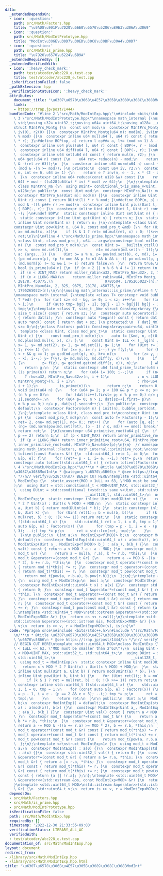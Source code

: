 ```yaml
---
data:
  _extendedDependsOn:
  - icon: ':question:'
    path: src/Math/Factors.hpp
    title: "\u9AD8\u901F\u7D20\u56E0\u6570\u5206\u89E3\u306A\u3069"
  - icon: ':question:'
    path: src/Math/ModIntPrototype.hpp
    title: "ModInt\u306E\u30D7\u30ED\u30C8\u30BF\u30A4\u30D7"
  - icon: ':question:'
    path: src/Math/is_prime.hpp
    title: "\u7D20\u6570\u5224\u5B9A"
  _extendedRequiredBy: []
  _extendedVerifiedWith:
  - icon: ':heavy_check_mark:'
    path: test/atcoder/abc228_e.test.cpp
    title: test/atcoder/abc228_e.test.cpp
  _isVerificationFailed: false
  _pathExtension: hpp
  _verificationStatusIcon: ':heavy_check_mark:'
  attributes:
    document_title: "\u6307\u6570\u306B\u4E57\u305B\u3089\u308C\u308BModInt"
    links:
    - https://trap.jp/post/1444/
  bundledCode: "#line 2 \"src/Math/ModIntExp.hpp\"\n#include <bits/stdc++.h>\n#line\
    \ 3 \"src/Math/ModIntPrototype.hpp\"\nnamespace math_internal {\nusing namespace\
    \ std;\nusing u32= uint32_t;\nusing u64= uint64_t;\nusing u128= __uint128_t;\n\
    struct MIntPro_Montg {\n  const u64 mod;\n  constexpr MIntPro_Montg(): mod(0),\
    \ iv(0), r2(0) {}\n  constexpr MIntPro_Montg(u64 m): mod(m), iv(inv(m)), r2(-u128(mod)\
    \ % mod) {}\n  constexpr inline u64 mul(u64 l, u64 r) const { return reduce(u128(l)\
    \ * r); }\n#define BOP(op, a) return l op##= a, l+= (mod << 1) & -(l >> 63)\n\
    \  constexpr inline u64 plus(u64 l, u64 r) const { BOP(+, r - (mod << 1)); }\n\
    \  constexpr inline u64 diff(u64 l, u64 r) const { BOP(-, r); }\n#undef BOP\n\
    \  constexpr inline u64 set(u64 n) const { return mul(n, r2); }\n  constexpr inline\
    \ u64 get(u64 n) const {\n    u64 ret= reduce(n) - mod;\n    return ret + (mod\
    \ & -(ret >> 63));\n  }\n  constexpr inline u64 norm(u64 n) const { return n -\
    \ (mod & -(n >= mod)); }\n private:\n  const u64 iv, r2;\n  constexpr u64 inv(u64\
    \ n, int e= 6, u64 x= 1) {\n    return e ? inv(n, e - 1, x * (2 - x * n)) : x;\n\
    \  }\n  constexpr inline u64 reduce(const u128 &w) const {\n    return u64(w >>\
    \ 64) + mod - ((u128(u64(w) * iv) * mod) >> 64);\n  }\n};\ntemplate <class Uint>\
    \ class MIntPro_Na {\n  using DUint= conditional_t<is_same_v<Uint, u32>, u64,\
    \ u128>;\n public:\n  const Uint mod;\n  constexpr MIntPro_Na(): mod(0){};\n \
    \ constexpr MIntPro_Na(Uint m): mod(m) {}\n  constexpr inline Uint mul(Uint l,\
    \ Uint r) const { return DUint(l) * r % mod; }\n#define BOP(m, p) return l m##=\
    \ mod & -((l p##= r) >= mod)\n  constexpr inline Uint plus(Uint l, Uint r) const\
    \ { BOP(-, +); }\n  constexpr inline Uint diff(Uint l, Uint r) const { BOP(+,\
    \ -); }\n#undef BOP\n  static constexpr inline Uint set(Uint n) { return n; }\n\
    \  static constexpr inline Uint get(Uint n) { return n; }\n  static constexpr\
    \ inline Uint norm(Uint n) { return n; }\n};\ntemplate <class Uint, class mod_pro_t>\n\
    constexpr Uint pow(Uint x, u64 k, const mod_pro_t &md) {\n  for (Uint ret= md.set(1);;\
    \ x= md.mul(x, x))\n    if (k & 1 ? ret= md.mul(ret, x) : 0; !(k>>= 1)) return\
    \ ret;\n}\n}\n#line 4 \"src/Math/is_prime.hpp\"\nnamespace math_internal {\ntemplate\
    \ <class Uint, class mod_pro_t, u64... args>\nconstexpr bool miller_rabin(Uint\
    \ n) {\n  const mod_pro_t md(n);\n  const Uint s= __builtin_ctzll(n - 1), d= n\
    \ >> s, one= md.set(1),\n             n1= md.norm(md.set(n - 1));\n  for (auto\
    \ a: {args...}) {\n    Uint b= a % n, p= pow(md.set(b), d, md), i= s;\n    while\
    \ (p= md.norm(p), (p != one && p != n1 && b && i--)) p= md.mul(p, p);\n    if\
    \ (md.norm(p) != n1 && i != s) return false;\n  }\n  return true;\n}\nconstexpr\
    \ bool is_prime(u64 n) {\n  if (n < 2 || n % 6 % 4 != 1) return (n | 1) == 3;\n\
    \  if (n < UINT_MAX) return miller_rabin<u32, MIntPro_Na<u32>, 2, 7, 61>(n);\n\
    \  if (n < LLONG_MAX)\n    return miller_rabin<u64, MIntPro_Montg, 2, 325, 9375,\
    \ 28178, 450775,\n                        9780504, 1795265022>(n);\n  return miller_rabin<u64,\
    \ MIntPro_Na<u64>, 2, 325, 9375, 28178, 450775,\n                      9780504,\
    \ 1795265022>(n);\n}\n}\nusing math_internal::is_prime;\n#line 4 \"src/Math/Factors.hpp\"\
    \nnamespace math_internal {\ntemplate <class T> constexpr void bubble_sort(T *bg,\
    \ T *ed) {\n  for (int sz= ed - bg, i= 0; i < sz; i++)\n    for (int j= sz; --j\
    \ > i;)\n      if (auto tmp= bg[j - 1]; bg[j - 1] > bg[j]) bg[j - 1]= bg[j], bg[j]=\
    \ tmp;\n}\ntemplate <class T, size_t _Nm> struct ConstexprArray {\n  constexpr\
    \ size_t size() const { return sz; }\n  constexpr auto &operator[](int i) const\
    \ { return dat[i]; }\n  constexpr auto *begin() const { return dat; }\n  constexpr\
    \ auto *end() const { return dat + sz; }\n protected:\n  T dat[_Nm]= {};\n  size_t\
    \ sz= 0;\n};\nclass Factors: public ConstexprArray<pair<u64, uint16_t>, 16> {\n\
    \  template <class Uint, class mod_pro_t>\n  static constexpr Uint rho(Uint n,\
    \ Uint c) {\n    const mod_pro_t md(n);\n    auto f= [&md, n, c](Uint x) { return\
    \ md.plus(md.mul(x, x), c); };\n    const Uint m= 1LL << (__lg(n) / 5);\n    Uint\
    \ x= 1, y= md.set(2), z= 1, q= md.set(1), g= 1;\n    for (Uint r= 1, i= 0; g ==\
    \ 1; r<<= 1) {\n      for (x= y, i= r; i--;) y= f(y);\n      for (Uint k= 0; k\
    \ < r && g == 1; g= gcd(md.get(q), n), k+= m)\n        for (z= y, i= min(m, r\
    \ - k); i--;) y= f(y), q= md.mul(q, md.diff(y, x));\n    }\n    if (g == n) do\
    \ {\n        z= f(z), g= gcd(md.get(md.diff(z, x)), n);\n      } while (g == 1);\n\
    \    return g;\n  }\n  static constexpr u64 find_prime_factor(u64 n) {\n    if\
    \ (is_prime(n)) return n;\n    for (u64 i= 100; i--;)\n      if (n= n < UINT_MAX\
    \    ? rho<u32, MIntPro_Na<u32>>(n, i + 1)\n             : n < LLONG_MAX ? rho<u64,\
    \ MIntPro_Montg>(n, i + 1)\n                             : rho<u64, MIntPro_Na<u64>>(n,\
    \ i + 1);\n          is_prime(n))\n        return n;\n    return 0;\n  }\n  constexpr\
    \ void init(u64 n) {\n    for (u64 p= 2; p < 100 && p * p <= n; p++)\n      if\
    \ (n % p == 0)\n        for (dat[sz++].first= p; n % p == 0;) n/= p, dat[sz -\
    \ 1].second++;\n    for (u64 p= 0; n > 1; dat[sz++].first= p)\n      for (p= find_prime_factor(n);\
    \ n % p == 0;) n/= p, dat[sz].second++;\n  }\n public:\n  constexpr Factors()=\
    \ default;\n  constexpr Factors(u64 n) { init(n), bubble_sort(dat, dat + sz);\
    \ }\n};\ntemplate <class Uint, class mod_pro_t>\nconstexpr Uint inner_primitive_root(Uint\
    \ p) {\n  const mod_pro_t md(p);\n  const auto f= Factors(p - 1);\n  for (Uint\
    \ ret= 2, one= md.set(1), ng= 0;; ret++) {\n    for (auto [q, e]: f)\n      if\
    \ (ng= (md.norm(pow(md.set(ret), (p - 1) / q, md)) == one)) break;\n    if (!ng)\
    \ return ret;\n  }\n}\nconstexpr u64 primitive_root(u64 p) {\n  if (assert(is_prime(p));\
    \ p == 2) return 1;\n  if (p < UINT_MAX) return inner_primitive_root<u32, MIntPro_Na<u32>>(p);\n\
    \  if (p < LLONG_MAX) return inner_primitive_root<u64, MIntPro_Montg>(p);\n  return\
    \ inner_primitive_root<u64, MIntPro_Na<u64>>(p);\n}\n}  // namespace math_internal\n\
    using math_internal::Factors, math_internal::primitive_root;\nconstexpr std::uint64_t\
    \ totient(const Factors &f) {\n  std::uint64_t ret= 1, i= 0;\n  for (const auto\
    \ &[p, e]: f)\n    for (ret*= p - 1, i= e; --i;) ret*= p;\n  return ret;\n}\n\
    constexpr auto totient(std::uint64_t n) { return totient(Factors(n)); }\n#line\
    \ 4 \"src/Math/ModIntExp.hpp\"\n/**\n * @title \u6307\u6570\u306B\u4E57\u305B\u3089\
    \u308C\u308BModInt\n * @category \u6570\u5B66\n * @see https://trap.jp/post/1444/\n\
    \ */\n// verify\u7528:\n\n// BEGIN CUT HERE\ntemplate <std::uint64_t MOD>\nclass\
    \ ModIntExp {\n  static_assert(MOD < 1uLL << 63, \"MOD must be smaller than 2^63\"\
    );\n  using Uint = std::conditional_t < MOD<UINT_MAX, std::uint32_t, std::uint64_t>;\n\
    \  using DUint = std::conditional_t<std::is_same_v<Uint, std::uint64_t>,\n   \
    \                                __uint128_t, std::uint64_t>;\n  using mod_t =\
    \ ModIntExp;\n  static constexpr inline Uint mod(DUint x) {\n    return x < MOD\
    \ * 2 ? Uint(x) : Uint(x % MOD) + MOD;\n  }\n  static constexpr inline Uint mul(Uint\
    \ a, Uint b) { return mod(DUint(a) * b); }\n  static constexpr inline Uint pow(Uint\
    \ b, Uint k) {\n    for (Uint ret(1);; b = mul(b, b))\n      if (k & 1 ? ret =\
    \ mul(ret, b) : 0; !(k >>= 1)) return ret;\n  }\n  static constexpr inline std::uint64_t\
    \ f(std::uint64_t x) {\n    std::uint64_t ret = 1, i = 0, tmp = 1;\n    for (const\
    \ auto &[p, e] : Factors(x)) {\n      for (tmp = p - 1, i = e - (p == 2 && e >\
    \ 3); --i;) tmp *= p;\n      ret = std::lcm(ret, tmp);\n    }\n    return ret;\n\
    \  }\n\n public:\n  Uint a;\n  ModIntExp<f(MOD)> b;\n  constexpr ModIntExp() =\
    \ default;\n  constexpr ModIntExp(std::uint64_t x) : a(mod(x)), b(x) {}\n  constexpr\
    \ ModIntExp(Uint a_, ModIntExp<f(MOD)> b_) : a(a_), b(b_) {}\n  constexpr Uint\
    \ val() const { return a < MOD ? a : a - MOD; }\n  constexpr mod_t &operator*=(const\
    \ mod_t &r) {\n    return a = mul(a, r.a), b *= r.b, *this;\n  }\n  constexpr\
    \ mod_t &operator+=(const mod_t &r) {\n    return a -= MOD & -((a += r.a) >= MOD\
    \ * 2), b += r.b, *this;\n  }\n  constexpr mod_t operator*(const mod_t &r) const\
    \ { return mod_t(*this) *= r; }\n  constexpr mod_t operator+(const mod_t &r) const\
    \ { return mod_t(*this) += r; }\n  constexpr mod_t pow(const mod_t &r) const {\n\
    \    return mod_t{pow(a, r.b.a), b.pow(r.b)};\n  };\n};\ntemplate <>\nstruct ModIntExp<1>\
    \ {\n  using mod_t = ModIntExp;\n  bool a;\n  constexpr ModIntExp() : a(0) {}\n\
    \  constexpr ModIntExp(std::uint64_t x) : a(x) {}\n  constexpr std::uint32_t val()\
    \ { return 0; }\n  constexpr mod_t &operator*=(const mod_t &r) { return a &= r.a,\
    \ *this; }\n  constexpr mod_t &operator+=(const mod_t &r) { return a |= r.a, *this;\
    \ }\n  constexpr mod_t operator*(const mod_t &r) const { return mod_t(*this) *=\
    \ r; }\n  constexpr mod_t operator+(const mod_t &r) const { return mod_t(*this)\
    \ += r; }\n  constexpr mod_t pow(const mod_t &r) const { return {a || !r.a}; };\n\
    };\ntemplate <std::uint64_t MOD>\nstd::ostream &operator<<(std::ostream &os, const\
    \ ModIntExp<MOD> &r) {\n  return os << r.val();\n}\ntemplate <std::uint64_t MOD>\n\
    std::istream &operator>>(std::istream &is, ModIntExp<MOD> &r) {\n  std::uint64_t\
    \ v;\n  return is >> v, r = ModIntExp<MOD>(v), is;\n}\n"
  code: "#pragma once\n#include <bits/stdc++.h>\n#include \"src/Math/Factors.hpp\"\
    \n/**\n * @title \u6307\u6570\u306B\u4E57\u305B\u3089\u308C\u308BModInt\n * @category\
    \ \u6570\u5B66\n * @see https://trap.jp/post/1444/\n */\n// verify\u7528:\n\n\
    // BEGIN CUT HERE\ntemplate <std::uint64_t MOD>\nclass ModIntExp {\n  static_assert(MOD\
    \ < 1uLL << 63, \"MOD must be smaller than 2^63\");\n  using Uint = std::conditional_t\
    \ < MOD<UINT_MAX, std::uint32_t, std::uint64_t>;\n  using DUint = std::conditional_t<std::is_same_v<Uint,\
    \ std::uint64_t>,\n                                   __uint128_t, std::uint64_t>;\n\
    \  using mod_t = ModIntExp;\n  static constexpr inline Uint mod(DUint x) {\n \
    \   return x < MOD * 2 ? Uint(x) : Uint(x % MOD) + MOD;\n  }\n  static constexpr\
    \ inline Uint mul(Uint a, Uint b) { return mod(DUint(a) * b); }\n  static constexpr\
    \ inline Uint pow(Uint b, Uint k) {\n    for (Uint ret(1);; b = mul(b, b))\n \
    \     if (k & 1 ? ret = mul(ret, b) : 0; !(k >>= 1)) return ret;\n  }\n  static\
    \ constexpr inline std::uint64_t f(std::uint64_t x) {\n    std::uint64_t ret =\
    \ 1, i = 0, tmp = 1;\n    for (const auto &[p, e] : Factors(x)) {\n      for (tmp\
    \ = p - 1, i = e - (p == 2 && e > 3); --i;) tmp *= p;\n      ret = std::lcm(ret,\
    \ tmp);\n    }\n    return ret;\n  }\n\n public:\n  Uint a;\n  ModIntExp<f(MOD)>\
    \ b;\n  constexpr ModIntExp() = default;\n  constexpr ModIntExp(std::uint64_t\
    \ x) : a(mod(x)), b(x) {}\n  constexpr ModIntExp(Uint a_, ModIntExp<f(MOD)> b_)\
    \ : a(a_), b(b_) {}\n  constexpr Uint val() const { return a < MOD ? a : a - MOD;\
    \ }\n  constexpr mod_t &operator*=(const mod_t &r) {\n    return a = mul(a, r.a),\
    \ b *= r.b, *this;\n  }\n  constexpr mod_t &operator+=(const mod_t &r) {\n   \
    \ return a -= MOD & -((a += r.a) >= MOD * 2), b += r.b, *this;\n  }\n  constexpr\
    \ mod_t operator*(const mod_t &r) const { return mod_t(*this) *= r; }\n  constexpr\
    \ mod_t operator+(const mod_t &r) const { return mod_t(*this) += r; }\n  constexpr\
    \ mod_t pow(const mod_t &r) const {\n    return mod_t{pow(a, r.b.a), b.pow(r.b)};\n\
    \  };\n};\ntemplate <>\nstruct ModIntExp<1> {\n  using mod_t = ModIntExp;\n  bool\
    \ a;\n  constexpr ModIntExp() : a(0) {}\n  constexpr ModIntExp(std::uint64_t x)\
    \ : a(x) {}\n  constexpr std::uint32_t val() { return 0; }\n  constexpr mod_t\
    \ &operator*=(const mod_t &r) { return a &= r.a, *this; }\n  constexpr mod_t &operator+=(const\
    \ mod_t &r) { return a |= r.a, *this; }\n  constexpr mod_t operator*(const mod_t\
    \ &r) const { return mod_t(*this) *= r; }\n  constexpr mod_t operator+(const mod_t\
    \ &r) const { return mod_t(*this) += r; }\n  constexpr mod_t pow(const mod_t &r)\
    \ const { return {a || !r.a}; };\n};\ntemplate <std::uint64_t MOD>\nstd::ostream\
    \ &operator<<(std::ostream &os, const ModIntExp<MOD> &r) {\n  return os << r.val();\n\
    }\ntemplate <std::uint64_t MOD>\nstd::istream &operator>>(std::istream &is, ModIntExp<MOD>\
    \ &r) {\n  std::uint64_t v;\n  return is >> v, r = ModIntExp<MOD>(v), is;\n}\n"
  dependsOn:
  - src/Math/Factors.hpp
  - src/Math/is_prime.hpp
  - src/Math/ModIntPrototype.hpp
  isVerificationFile: false
  path: src/Math/ModIntExp.hpp
  requiredBy: []
  timestamp: '2022-12-30 21:33:55+09:00'
  verificationStatus: LIBRARY_ALL_AC
  verifiedWith:
  - test/atcoder/abc228_e.test.cpp
documentation_of: src/Math/ModIntExp.hpp
layout: document
redirect_from:
- /library/src/Math/ModIntExp.hpp
- /library/src/Math/ModIntExp.hpp.html
title: "\u6307\u6570\u306B\u4E57\u305B\u3089\u308C\u308BModInt"
---
```

